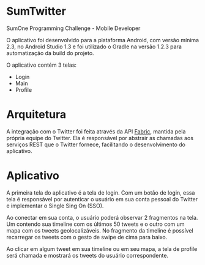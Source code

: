 # SumTwitter
SumOne Programming Challenge - Mobile Developer

O aplicativo foi desenvolvido para a plataforma Android, com versão mínima 2.3, no Android Studio 1.3 e foi utilizado o Gradle na versão 1.2.3 para automatização da build do projeto.

O aplicativo contém 3 telas:
- Login
- Main
- Profile

# Arquitetura
A integração com o Twitter foi feita através da API <a href="https://get.fabric.io/">Fabric</a>, mantida pela própria equipe do Twitter. Ela é responsável por abstrair as chamadas aos serviços REST que o Twitter fornece, facilitando o desenvolvimento do aplicativo.


# Aplicativo
A primeira tela do aplicativo é a tela de login. Com um botão de login, essa tela é responsável por autenticar o usuário em sua conta pessoal do Twitter e implementar o Single Sing On (SSO).

Ao conectar em sua conta, o usuário poderá observar 2 fragmentos na tela. Um contendo sua timeline com os últimos 50 tweets e o outro com um mapa com os tweets geolocalizáveis. No fragmento da timeline é possível recarregar os tweets com o gesto de swipe de cima para baixo.

Ao clicar em algum tweet em sua timeline ou em seu mapa, a tela de profile será chamada e mostrará os tweets do usuário correspondente.


